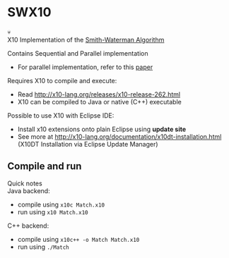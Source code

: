 # SWX10

:skull:  
X10 Implementation of the [Smith-Waterman Algorithm](https://en.wikipedia.org/wiki/Smith%E2%80%93Waterman_algorithm)

Contains Sequential and Parallel implementation
- For parallel implementation, refer to this [paper](https://github.com/khongyew/SWX10/blob/master/paper/Parallel%20Implementation%20of%20the%20Smith-Waterman%20Algorithm.pdf)
 
Requires X10 to compile and execute:
- Read http://x10-lang.org/releases/x10-release-262.html
- X10 can be compiled to Java or native (C++) executable

Possible to use X10 with Eclipse IDE:
- Install x10 extensions onto plain Eclipse using **update site**
- See more at http://x10-lang.org/documentation/x10dt-installation.html (X10DT Installation via Eclipse Update Manager)

## Compile and run
Quick notes  
Java backend:
- compile using `x10c Match.x10`
- run using `x10 Match.x10`

C++ backend:
- compile using `x10c++ -o Match Match.x10`
- run using `./Match`
